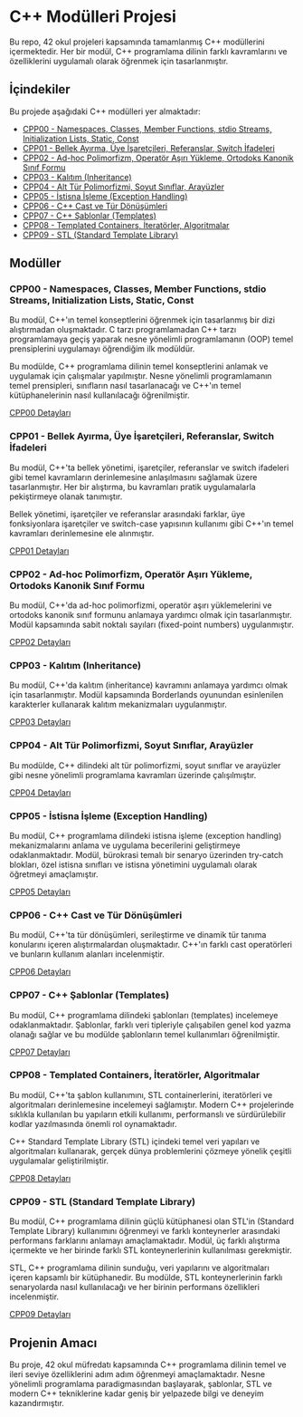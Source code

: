 # C++ Modülleri Projesi

Bu repo, 42 okul projeleri kapsamında tamamlanmış C++ modüllerini içermektedir. Her bir modül, C++ programlama dilinin farklı kavramlarını ve özelliklerini uygulamalı olarak öğrenmek için tasarlanmıştır.

## İçindekiler

Bu projede aşağıdaki C++ modülleri yer almaktadır:

- [CPP00 - Namespaces, Classes, Member Functions, stdio Streams, Initialization Lists, Static, Const](#cpp00)
- [CPP01 - Bellek Ayırma, Üye İşaretçileri, Referanslar, Switch İfadeleri](#cpp01)
- [CPP02 - Ad-hoc Polimorfizm, Operatör Aşırı Yükleme, Ortodoks Kanonik Sınıf Formu](#cpp02)
- [CPP03 - Kalıtım (Inheritance)](#cpp03)
- [CPP04 - Alt Tür Polimorfizmi, Soyut Sınıflar, Arayüzler](#cpp04)
- [CPP05 - İstisna İşleme (Exception Handling)](#cpp05)
- [CPP06 - C++ Cast ve Tür Dönüşümleri](#cpp06)
- [CPP07 - C++ Şablonlar (Templates)](#cpp07)
- [CPP08 - Templated Containers, İteratörler, Algoritmalar](#cpp08)
- [CPP09 - STL (Standard Template Library)](#cpp09)

## Modüller

<a name="cpp00"></a>
### CPP00 - Namespaces, Classes, Member Functions, stdio Streams, Initialization Lists, Static, Const

Bu modül, C++'ın temel konseptlerini öğrenmek için tasarlanmış bir dizi alıştırmadan oluşmaktadır. C tarzı programlamadan C++ tarzı programlamaya geçiş yaparak nesne yönelimli programlamanın (OOP) temel prensiplerini uygulamayı öğrendiğim ilk modüldür.

Bu modülde, C++ programlama dilinin temel konseptlerini anlamak ve uygulamak için çalışmalar yapılmıştır. Nesne yönelimli programlamanın temel prensipleri, sınıfların nasıl tasarlanacağı ve C++'ın temel kütüphanelerinin nasıl kullanılacağı öğrenilmiştir.

[CPP00 Detayları](https://github.com/menasy/Cpp_Module/tree/main/Cpp00)

<a name="cpp01"></a>
### CPP01 - Bellek Ayırma, Üye İşaretçileri, Referanslar, Switch İfadeleri

Bu modül, C++'ta bellek yönetimi, işaretçiler, referanslar ve switch ifadeleri gibi temel kavramların derinlemesine anlaşılmasını sağlamak üzere tasarlanmıştır. Her bir alıştırma, bu kavramları pratik uygulamalarla pekiştirmeye olanak tanımıştır.

Bellek yönetimi, işaretçiler ve referanslar arasındaki farklar, üye fonksiyonlara işaretçiler ve switch-case yapısının kullanımı gibi C++'ın temel kavramları derinlemesine ele alınmıştır.

[CPP01 Detayları](https://github.com/menasy/Cpp_Module/tree/main/Cpp01)

<a name="cpp02"></a>
### CPP02 - Ad-hoc Polimorfizm, Operatör Aşırı Yükleme, Ortodoks Kanonik Sınıf Formu

Bu modül, C++'da ad-hoc polimorfizmi, operatör aşırı yüklemelerini ve ortodoks kanonik sınıf formunu anlamaya yardımcı olmak için tasarlanmıştır. Modül kapsamında sabit noktalı sayıları (fixed-point numbers) uygulanmıştır.

[CPP02 Detayları](https://github.com/menasy/Cpp_Module/tree/main/Cpp02)

<a name="cpp03"></a>
### CPP03 - Kalıtım (Inheritance)

Bu modül, C++'da kalıtım (inheritance) kavramını anlamaya yardımcı olmak için tasarlanmıştır. Modül kapsamında Borderlands oyunundan esinlenilen karakterler kullanarak kalıtım mekanizmaları uygulanmıştır.

[CPP03 Detayları](https://github.com/menasy/Cpp_Module/tree/main/Cpp03)

<a name="cpp04"></a>
### CPP04 - Alt Tür Polimorfizmi, Soyut Sınıflar, Arayüzler

Bu modülde, C++ dilindeki alt tür polimorfizmi, soyut sınıflar ve arayüzler gibi nesne yönelimli programlama kavramları üzerinde çalışılmıştır.

[CPP04 Detayları](https://github.com/menasy/Cpp_Module/tree/main/Cpp04)

<a name="cpp05"></a>
### CPP05 - İstisna İşleme (Exception Handling)

Bu modül, C++ programlama dilindeki istisna işleme (exception handling) mekanizmalarını anlama ve uygulama becerilerini geliştirmeye odaklanmaktadır. Modül, bürokrasi temalı bir senaryo üzerinden try-catch blokları, özel istisna sınıfları ve istisna yönetimini uygulamalı olarak öğretmeyi amaçlamıştır.

[CPP05 Detayları](https://github.com/menasy/Cpp_Module/tree/main/Cpp05)

<a name="cpp06"></a>
### CPP06 - C++ Cast ve Tür Dönüşümleri

Bu modül, C++'ta tür dönüşümleri, serileştirme ve dinamik tür tanıma konularını içeren alıştırmalardan oluşmaktadır. C++'ın farklı cast operatörleri ve bunların kullanım alanları incelenmiştir.

[CPP06 Detayları](https://github.com/menasy/Cpp_Module/tree/main/Cpp06)

<a name="cpp07"></a>
### CPP07 - C++ Şablonlar (Templates)

Bu modül, C++ programlama dilindeki şablonları (templates) incelemeye odaklanmaktadır. Şablonlar, farklı veri tipleriyle çalışabilen genel kod yazma olanağı sağlar ve bu modülde şablonların temel kullanımları öğrenilmiştir.

[CPP07 Detayları](https://github.com/menasy/Cpp_Module/tree/main/Cpp07)

<a name="cpp08"></a>
### CPP08 - Templated Containers, İteratörler, Algoritmalar

Bu modül, C++'ta şablon kullanımını, STL containerlerini, iteratörleri ve algoritmaları derinlemesine incelemeyi sağlamıştır. Modern C++ projelerinde sıklıkla kullanılan bu yapıların etkili kullanımı, performanslı ve sürdürülebilir kodlar yazılmasında önemli rol oynamaktadır.

C++ Standard Template Library (STL) içindeki temel veri yapıları ve algoritmaları kullanarak, gerçek dünya problemlerini çözmeye yönelik çeşitli uygulamalar geliştirilmiştir.

[CPP08 Detayları](https://github.com/menasy/Cpp_Module/tree/main/Cpp08)

<a name="cpp09"></a>
### CPP09 - STL (Standard Template Library)

Bu modül, C++ programlama dilinin güçlü kütüphanesi olan STL'in (Standard Template Library) kullanımını öğrenmeyi ve farklı konteynerler arasındaki performans farklarını anlamayı amaçlamaktadır. Modül, üç farklı alıştırma içermekte ve her birinde farklı STL konteynerlerinin kullanılması gerekmiştir.

STL, C++ programlama dilinin sunduğu, veri yapılarını ve algoritmaları içeren kapsamlı bir kütüphanedir. Bu modülde, STL konteynerlerinin farklı senaryolarda nasıl kullanılacağı ve her birinin performans özellikleri incelenmiştir.

[CPP09 Detayları](https://github.com/menasy/Cpp_Module/tree/main/Cpp09)

## Projenin Amacı

Bu proje, 42 okul müfredatı kapsamında C++ programlama dilinin temel ve ileri seviye özelliklerini adım adım öğrenmeyi amaçlamaktadır. Nesne yönelimli programlama paradigmasından başlayarak, şablonlar, STL ve modern C++ tekniklerine kadar geniş bir yelpazede bilgi ve deneyim kazandırmıştır.